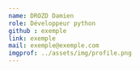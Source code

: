 ```yaml
---
name: DROZD Damien
role: Développeur python
github : exemple
link: exemple
mail: exemple@exemple.com
imgprof: ../assets/img/profile.png
---
```

